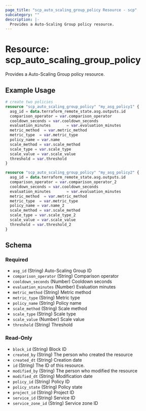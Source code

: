 ```yaml
---
page_title: "scp_auto_scaling_group_policy Resource - scp"
subcategory: ""
description: |-
  Provides a Auto-Scaling Group policy resource.
---
```


# Resource: scp_auto_scaling_group_policy

Provides a Auto-Scaling Group policy resource.


## Example Usage

```terraform
# create two policies
resource "scp_auto_scaling_group_policy" "my_asg_policy1" {
  asg_id = data.terraform_remote_state.asg.outputs.id
  comparison_operator = var.comparison_operator
  cooldown_seconds = var.cooldown_seconds
  evaluation_minutes       = var.evaluation_minutes
  metric_method  = var.metric_method
  metric_type  = var.metric_type
  policy_name = var.name
  scale_method = var.scale_method
  scale_type = var.scale_type
  scale_value = var.scale_value
  threshold = var.threshold
}

resource "scp_auto_scaling_group_policy" "my_asg_policy2" {
  asg_id = data.terraform_remote_state.asg.outputs.id
  comparison_operator = var.comparison_operator_2
  cooldown_seconds = var.cooldown_seconds
  evaluation_minutes       = var.evaluation_minutes
  metric_method  = var.metric_method
  metric_type  = var.metric_type
  policy_name = var.name_2
  scale_method = var.scale_method
  scale_type = var.scale_type_2
  scale_value = var.scale_value
  threshold = var.threshold_2
}
```

<!-- schema generated by tfplugindocs -->
## Schema

### Required

- `asg_id` (String) Auto-Scaling Group ID
- `comparison_operator` (String) Comparison operator
- `cooldown_seconds` (Number) Cooldown seconds
- `evaluation_minutes` (Number) Evaluation minutes
- `metric_method` (String) Metric method
- `metric_type` (String) Metric type
- `policy_name` (String) Policy name
- `scale_method` (String) Scale method
- `scale_type` (String) Scale type
- `scale_value` (Number) Scale value
- `threshold` (String) Threshold

### Read-Only

- `block_id` (String) Block ID
- `created_by` (String) The person who created the resource
- `created_dt` (String) Creation date
- `id` (String) The ID of this resource.
- `modified_by` (String) The person who modified the resource
- `modified_dt` (String) Modification date
- `policy_id` (String) Policy ID
- `policy_state` (String) Policy state
- `project_id` (String) Project ID
- `service_id` (String) Service ID
- `service_zone_id` (String) Service zone ID
